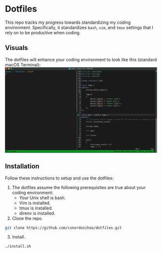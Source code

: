 # Dotfiles
This repo tracks my progress towards standardizing my coding environment. Specifically, it standardizes `bash`, `vim`, and `tmux` settings that I rely on to be productive when coding.
## Visuals
The dotfiles will enhance your coding environment to look like this (standard macOS Terminal):
![Alt text](./demo.png?raw=True "Title")
## Installation
Follow these instructions to setup and use the dotfiles:
1. The dotfiles assume the following prerequisites are true about your coding environment:
    * Your Unix shell is bash.
    * Vim is installed.
    * tmux is installed.
    * direnv is installed.
2. Clone the repo.
  ```sh
  git clone https://github.com/conordonihoo/dotfiles.git
  ```
3. Install.
  ```sh
  ./install.sh
  ```

